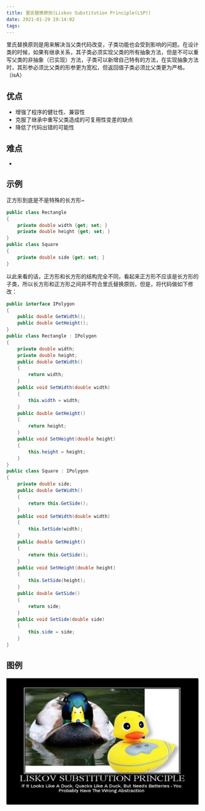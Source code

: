 ```yaml
---
title: 里氏替换原则(Liskov Substitution Principle(LSP))
date: 2021-01-29 19:14:02
tags:
---
```


里氏替换原则是用来解决当父类代码改变，子类功能也会受到影响的问题。在设计类的时候，如果有继承关系，其子类必须实现父类的所有抽象方法，但是不可以重写父类的非抽象（已实现）方法，子类可以新增自己特有的方法，在实现抽象方法时，其形参必须比父类的形参更为宽松，但返回值子类必须比父类更为严格。（isA）

## 优点

* 增强了程序的健壮性、兼容性
* 克服了继承中重写父类造成的可复用性变差的缺点
* 降低了代码出错的可能性

## 难点

*

## 示例

正方形到底是不是特殊的长方形~

~~~ c#
public class Rectangle
{
    private double width {get; set; }
    private double height {get; set; }
}
public class Square
{
    private double side {get; set; }
}
~~~

以此来看的话，正方形和长方形的结构完全不同，看起来正方形不应该是长方形的子类，所以长方形和正方形之间并不符合里氏替换原则，但是，将代码做如下修改：

~~~ c#
public interface IPolygon
{
    public double GetWidth();
    public double GetHeight();
}
public class Rectangle : IPolygon
{
    private double width;
    private double height;
    public double GetWidth()
    {
        return width;
    }
    public void SetWidth(double width)
    {
        this.width = width;
    }
    public double GetHeight()
    {
        return height;
    }
    public void SetHeight(double height)
    {
        this.height = height;
    }
}
public class Square : IPolygon
{
    private double side;
    public double GetWidth()
    {
        return this.GetSide();
    }
    public void SetWidth(double width)
    {
        this.SetSide(width);
    }
    public double GetHeight()
    {
        return this.GetSide();
    }
    public void SetHeight(double height)
    {
        this.SetSide(height);
    }
    public double GetSide()
    {
        return side;
    }
    public void SetSide(double side)
    {
        this.side = side;
    }
}
~~~

## 图例

![里氏替换原则](/images/DesignPattern/LSP.png)
